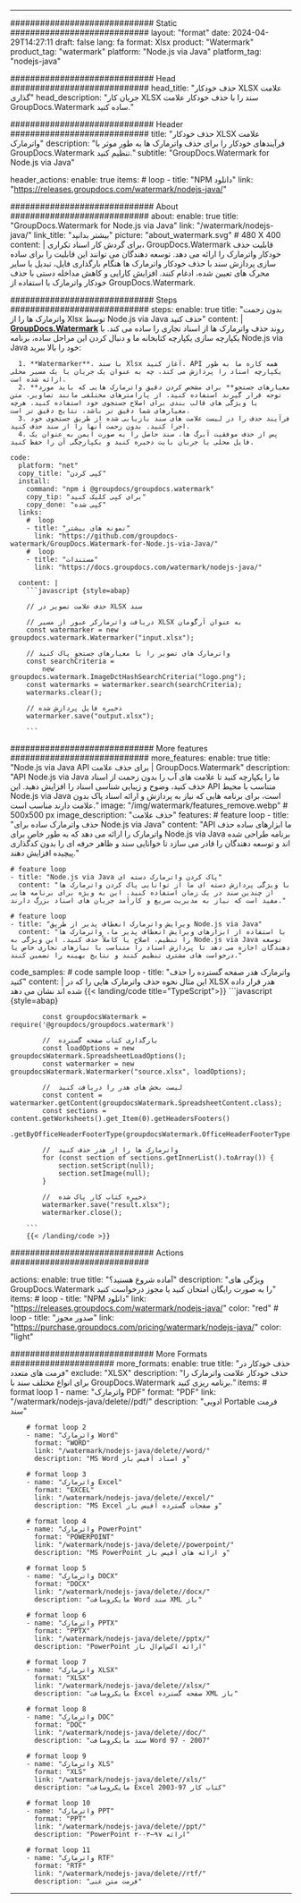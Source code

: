 
---
############################# Static ############################
layout: "format"
date:  2024-04-29T14:27:11
draft: false
lang: fa
format: Xlsx
product: "Watermark"
product_tag: "watermark"
platform: "Node.js via Java"
platform_tag: "nodejs-java"

############################# Head ############################
head_title: "حذف خودکار XLSX علامت گذاری"
head_description: "جریان کار XLSX سند را با حذف خودکار علامت GroupDocs.Watermark ساده کنید."

############################# Header ############################
title: "حذف خودکار XLSX علامت واترمارک" 
description: "فرآیندهای خودکار را برای حذف واترمارک ها به طور موثر با GroupDocs.Watermark تنظیم کنید."
subtitle: "GroupDocs.Watermark for Node.js via Java" 

header_actions:
  enable: true
  items:
    #  loop
    - title: "NPM دانلود"
      link: "https://releases.groupdocs.com/watermark/nodejs-java/"
      
############################# About ############################
about:
    enable: true
    title: "GroupDocs.Watermark for Node.js via Java"
    link: "/watermark/nodejs-java/"
    link_title: "بیشتر بدانید"
    picture: "about_watermark.svg" # 480 X 400
    content: |
       برای گردش کار اسناد تکراری، GroupDocs.Watermark قابلیت حذف خودکار واترمارک را ارائه می دهد. توسعه دهندگان می توانند این قابلیت را برای ساده سازی پردازش سند با حذف خودکار واترمارک ها هنگام بارگذاری فایل، تبدیل یا سایر محرک های تعیین شده، ادغام کنند. افزایش کارایی و کاهش مداخله دستی با حذف خودکار واترمارک با استفاده از GroupDocs.Watermark.

############################# Steps ############################
steps:
    enable: true
    title: "بدون زحمت واترمارک ها را از Xlsx توسط Node.js via Java حذف کنید"
    content: |
      **[GroupDocs.Watermark](https://products.groupdocs.com/watermark/nodejs-java/)** روند حذف واترمارک ها از اسناد تجاری را ساده می کند. با یکپارچه سازی یکپارچه کتابخانه ما و دنبال کردن این مراحل ساده، برنامه Node.js via Java خود را بالا ببرید:
      
      1. **Watermarker**، با سند Xlsx آغاز کنید. API همه کاره ما به طور یکپارچه اسناد را پردازش می کند، چه به عنوان یک جریان یا یک مسیر محلی ارائه شده است.
      2. **معیارهای جستجو** برای مشخص کردن دقیق واترمارک هایی که باید مورد توجه قرار گیرند استفاده کنید. از پارامترهای مختلفی مانند تصاویر، متن یا ویژگی های قالب بندی برای اصلاح جستجوی خود استفاده کنید. هرچه معیارهای شما دقیق تر باشد، نتایج دقیق تر است.
      3. فرآیند حذف را در لیست علامت های سند بازیابی شده از طریق جستجوی خود اجرا کنید. بدون زحمت آنها را از سند حذف کنید.
      4. پس از حذف موفقیت آبرگ ها، سند حاصل را به صورت ایمن به عنوان یک فایل محلی یا جریان بایت ذخیره کنید و یکپارچگی آن را حفظ کنید.
   
    code:
      platform: "net"
      copy_title: "کپی کردن"
      install:
        command: "npm i @groupdocs/groupdocs.watermark"
        copy_tip: "برای کپی کلیک کنید"
        copy_done: "کپی شده"
      links:
        #  loop
        - title: "نمونه های بیشتر"
          link: "https://github.com/groupdocs-watermark/GroupDocs.Watermark-for-Node.js-via-Java/"
        #  loop
        - title: "مستندات"
          link: "https://docs.groupdocs.com/watermark/nodejs-java/"
          
      content: |
        ```javascript {style=abap}

        // حذف علامت تصویر در XLSX سند

        // دریافت واترمارکر عبور از مسیر XLSX به عنوان آرگومان
        const watermarker = new groupdocs.watermark.Watermarker("input.xlsx");
        
        // واترمارک های تصویر را با معیارهای جستجو پاک کنید
        const searchCriteria = 
            new groupdocs.watermark.ImageDctHashSearchCriteria("logo.png");
        const watermarks = watermarker.search(searchCriteria);
        watermarks.clear();

        // ذخیره فایل پردازش شده
        watermarker.save("output.xlsx");
        
        ```            

############################# More features ############################
more_features:
  enable: true
  title: "Node.js via Java API برای حذف علامت | GroupDocs.Watermark"
  description: "API Node.js via Java ما را یکپارچه کنید تا علامت های آب را بدون زحمت از اسناد حذف کنید، وضوح و زیبایی شناسی اسناد را افزایش دهید. این API متناسب با محیط Node.js via Java است، برای برنامه هایی که نیاز به پردازش و ارائه اسناد پاک بدون علامت دارند مناسب است."
  image: "/img/watermark/features_remove.webp" # 500x500 px
  image_description: "حذف علامت"
  features:
    # feature loop
    - title: "حذف واترمارک ساده برای Node.js via Java"
      content: "API ما ابزارهای ساده حذف واترمارک را ارائه می دهد که به طور خاص برای Node.js via Java برنامه طراحی شده اند و توسعه دهندگان را قادر می سازد تا خوانایی سند و ظاهر حرفه ای را بدون کدگذاری پیچیده افزایش دهند."

    # feature loop
    - title: "Node.js via Java پاک کردن واترمارک دسته ای"
      content: "با ویژگی پردازش دسته ای ما از توانایی پاک کردن واترمارک ها از چندین سند در یک زمان استفاده کنید. این به ویژه برای برنامه هایی مفید است که نیاز به مدیریت سریع و کارآمد جریان های اسناد بزرگ دارند."

    # feature loop
    - title: "ویرایش واترمارک انعطاف پذیر از طریق Node.js via Java"
      content: "با استفاده از ابزارهای ویرایش انعطاف پذیر ما، واترمارک ها را تنظیم، اصلاح یا کاملاً حذف کنید. این ویژگی به Node.js via Java توسعه دهندگان اجازه می دهد تا پردازش اسناد را متناسب با نیازهای تجاری خاص یا درخواست های مشتری تنظیم کنند و نتایج بهینه را تضمین کنند."
      
  code_samples:
    # code sample loop
    - title: "واترمارک هدر صفحه گسترده را حذف کنید"
      content: |
        این مثال نحوه حذف واترمارک هایی را که در XLSX هدر قرار داده شده اند نشان می دهد
        {{< landing/code title="TypeScript">}}
        ```javascript {style=abap}
        
            const groupdocsWatermark = require('@groupdocs/groupdocs.watermark')

            //  بارگذاری کتاب صفحه گسترده
            const loadOptions = new groupdocsWatermark.SpreadsheetLoadOptions();
            const watermarker = new groupdocsWatermark.Watermarker("source.xlsx", loadOptions);

            //  لیست بخش های هدر را دریافت کنید
            const content = watermarker.getContent(groupdocsWatermark.SpreadsheetContent.class);
            const sections = content.getWorksheets().get_Item(0).getHeadersFooters()
                .getByOfficeHeaderFooterType(groupdocsWatermark.OfficeHeaderFooterType.HeaderPrimary).getSections();
  
            //  واترمارک ها را از هدر حذف کنید
            for (const section of sections.getInnerList().toArray()) {
                section.setScript(null);
                section.setImage(null);
            }

            //  ذخیره کتاب کار پاک شده
            watermarker.save("result.xlsx");
            watermarker.close();

        ```
        {{< /landing/code >}}


############################# Actions ############################

actions:
  enable: true
  title: "آماده شروع هستید؟"
  description: "ویژگی های GroupDocs.Watermark را به صورت رایگان امتحان کنید یا مجوز درخواست کنید"
  items:
    #  loop
    - title: "NPM دانلود"
      link: "https://releases.groupdocs.com/watermark/nodejs-java/"
      color: "red"
        #  loop
    - title: "صدور مجوز"
      link: "https://purchase.groupdocs.com/pricing/watermark/nodejs-java/"
      color: "light"


############################# More Formats #####################
more_formats:
    enable: true
    title: "حذف خودکار در فرمت های متعدد"
    exclude: "XLSX"
    description: "حذف خودکار علامت واترمارک را برای انواع مختلف سند با GroupDocs.Watermark برنامه ریزی کنید."
    items: 
        # format loop 1
        - name: "واترمارک PDF"
          format: "PDF"
          link: "/watermark/nodejs-java/delete//pdf/"
          description: "ادوبی Portable فرمت سند"

        # format loop 2
        - name: "واترمارک Word"
          format: "WORD"
          link: "/watermark/nodejs-java/delete//word/"
          description: "MS Word و اسناد آفیس باز"
          
        # format loop 3
        - name: "واترمارک Excel"
          format: "EXCEL"
          link: "/watermark/nodejs-java/delete//excel/"
          description: "MS Excel و صفحات گسترده آفیس باز"

        # format loop 4
        - name: "واترمارک PowerPoint"
          format: "POWERPOINT"
          link: "/watermark/nodejs-java/delete//powerpoint/"
          description: "MS PowerPoint و ارائه های آفیس باز"

        # format loop 5
        - name: "واترمارک DOCX"
          format: "DOCX"
          link: "/watermark/nodejs-java/delete//docx/"
          description: "مایکروسافت Word سند XML باز"
          
        # format loop 6
        - name: "واترمارک PPTX"
          format: "PPTX"
          link: "/watermark/nodejs-java/delete//pptx/"
          description: "PowerPoint ارائه اکس‌ام‌ال باز"
          
        # format loop 7
        - name: "واترمارک XLSX"
          format: "XLSX"
          link: "/watermark/nodejs-java/delete//xlsx/"
          description: "مایکروسافت Excel صفحه گسترده XML باز"

        # format loop 8
        - name: "واترمارک DOC"
          format: "DOC"
          link: "/watermark/nodejs-java/delete//doc/"
          description: "سند مایکروسافت Word 97 - 2007"

        # format loop 9
        - name: "واترمارک XLS"
          format: "XLS"
          link: "/watermark/nodejs-java/delete//xls/"
          description: "مایکروسافت Excel کتاب کار 97-2003"

        # format loop 10
        - name: "واترمارک PPT"
          format: "PPT"
          link: "/watermark/nodejs-java/delete//ppt/"
          description: "PowerPoint ارائه ۹۷—۲۰۰۳"

        # format loop 11
        - name: "واترمارک RTF"
          format: "RTF"
          link: "/watermark/nodejs-java/delete//rtf/"
          description: "فرمت متن غنی"

---